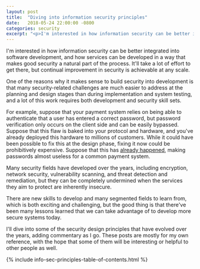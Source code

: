 ```yaml
---
layout: post
title:  "Diving into information security principles"
date:   2018-05-24 22:00:00 -0800
categories: security
excerpt: "<p>I'm interested in how information security can be better integrated into software development, and how services can be developed in a way that makes good security a natural part of the process.  It'll take a lot of effort to get there, but continual improvement in security is achievable at any scale.</p><p>There are new skills to develop and many segmented fields to learn from, which is both exciting and challenging, but the good thing is that there've been many lessons learned that we can take advantage of to develop more secure systems today.</p>"
---
```

I'm interested in how information security can be better integrated into software development, and how services can be developed in a way that makes good security a natural part of the process.  It'll take a lot of effort to get there, but continual improvement in security is achievable at any scale.

One of the reasons why it makes sense to build security into development is that many security-related challenges are much easier to address at the planning and design stages than during implementation and system testing, and a lot of this work requires both development and security skill sets.

For example, suppose that your payment system relies on being able to authenticate that a user has entered a correct password, but password verification only occurs on the client side and can be easily bypassed.  Suppose that this flaw is baked into your protocol and hardware, and you've already deployed this hardware to millions of customers.  While it could have been possible to fix this at the design phase, fixing it now could be prohibitively expensive.  Suppose that this has [already happened](https://www.cl.cam.ac.uk/research/security/banking/nopin/oakland10chipbroken.pdf), making passwords almost useless for a common payment system.

Many security fields have developed over the years, including encryption, network security, vulnerability scanning, and threat detection and remediation, but they can be completely undermined when the services they aim to protect are inherently insecure.

There are new skills to develop and many segmented fields to learn from, which is both exciting and challenging, but the good thing is that there've been many lessons learned that we can take advantage of to develop more secure systems today.

I'll dive into some of the security design principles that have evolved over the years, adding commentary as I go.  These posts are mostly for my own reference, with the hope that some of them will be interesting or helpful to other people as well.

{% include info-sec-principles-table-of-contents.html %}
